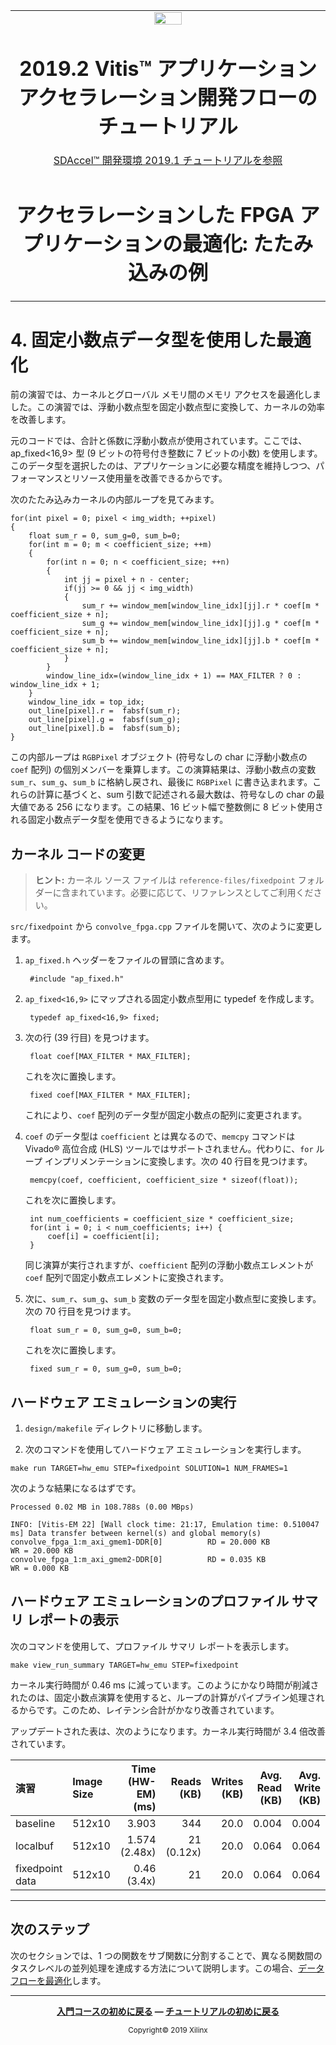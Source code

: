 <table>
 <tr>
   <td align="center"><img src="https://japan.xilinx.com/content/dam/xilinx/imgs/press/media-kits/corporate/xilinx-logo.png" width="30%"/><h1>2019.2 Vitis™ アプリケーション アクセラレーション開発フローのチュートリアル</h1><a href="https://github.com/Xilinx/SDAccel-Tutorials/branches/all">SDAccel™ 開発環境 2019.1 チュートリアルを参照</a></td>
 </tr>
 <tr>
 <td align="center"><h1>アクセラレーションした FPGA アプリケーションの最適化: たたみ込みの例</td>
 </tr>
</table>

# 4\. 固定小数点データ型を使用した最適化

前の演習では、カーネルとグローバル メモリ間のメモリ アクセスを最適化しました。この演習では、浮動小数点型を固定小数点型に変換して、カーネルの効率を改善します。

元のコードでは、合計と係数に浮動小数点が使用されています。ここでは、ap\_fixed\<16,9> 型 (9 ビットの符号付き整数に 7 ビットの小数) を使用します。このデータ型を選択したのは、アプリケーションに必要な精度を維持しつつ、パフォーマンスとリソース使用量を改善できるからです。

次のたたみ込みカーネルの内部ループを見てみます。

    for(int pixel = 0; pixel < img_width; ++pixel)
    {
        float sum_r = 0, sum_g=0, sum_b=0;
        for(int m = 0; m < coefficient_size; ++m)
        {
            for(int n = 0; n < coefficient_size; ++n)
            {
                int jj = pixel + n - center;
                if(jj >= 0 && jj < img_width)
                {
                    sum_r += window_mem[window_line_idx][jj].r * coef[m * coefficient_size + n];
                    sum_g += window_mem[window_line_idx][jj].g * coef[m * coefficient_size + n];
                    sum_b += window_mem[window_line_idx][jj].b * coef[m * coefficient_size + n];
                }
            }
            window_line_idx=(window_line_idx + 1) == MAX_FILTER ? 0 : window_line_idx + 1;
        }
        window_line_idx = top_idx;
        out_line[pixel].r =  fabsf(sum_r);
        out_line[pixel].g =  fabsf(sum_g);
        out_line[pixel].b =  fabsf(sum_b);
    }

この内部ループは `RGBPixel` オブジェクト (符号なしの char に浮動小数点の `coef` 配列) の個別メンバーを乗算します。この演算結果は、浮動小数点の変数 `sum_r`、`sum_g`、`sum_b` に格納し戻され、最後に `RGBPixel` に書き込まれます。これらの計算に基づくと、sum 引数で記述される最大数は、符号なしの char の最大値である 256 になります。この結果、16 ビット幅で整数側に 8 ビット使用される固定小数点データ型を使用できるようになります。

## カーネル コードの変更

> **ヒント:** カーネル ソース ファイルは `reference-files/fixedpoint` フォルダーに含まれています。必要に応じて、リファレンスとしてご利用ください。

`src/fixedpoint` から `convolve_fpga.cpp` ファイルを開いて、次のように変更します。

1. `ap_fixed.h` ヘッダーをファイルの冒頭に含めます。

        #include "ap_fixed.h"

2. `ap_fixed<16,9>` にマップされる固定小数点型用に typedef を作成します。

        typedef ap_fixed<16,9> fixed;

3. 次の行 (39 行目) を見つけます。

        float coef[MAX_FILTER * MAX_FILTER];

   これを次に置換します。

        fixed coef[MAX_FILTER * MAX_FILTER];

   これにより、`coef` 配列のデータ型が固定小数点の配列に変更されます。

4. `coef` のデータ型は `coefficient` とは異なるので、`memcpy` コマンドは Vivado® 高位合成 (HLS) ツールではサポートされません。代わりに、`for` ループ インプリメンテーションに変換します。次の 40 行目を見つけます。

        memcpy(coef, coefficient, coefficient_size * sizeof(float));

   これを次に置換します。

        int num_coefficients = coefficient_size * coefficient_size;
        for(int i = 0; i < num_coefficients; i++) {
            coef[i] = coefficient[i];
        }

   同じ演算が実行されますが、`coefficient` 配列の浮動小数点エレメントが `coef` 配列で固定小数点エレメントに変換されます。

5. 次に、`sum_r`、`sum_g`、`sum_b` 変数のデータ型を固定小数点型に変換します。次の 70 行目を見つけます。

        float sum_r = 0, sum_g=0, sum_b=0;

   これを次に置換します。

        fixed sum_r = 0, sum_g=0, sum_b=0;

## ハードウェア エミュレーションの実行

1. `design/makefile` ディレクトリに移動します。

2.  次のコマンドを使用してハードウェア エミュレーションを実行します。

   ```
   make run TARGET=hw_emu STEP=fixedpoint SOLUTION=1 NUM_FRAMES=1
   ```

   次のような結果になるはずです。

   ```
   Processed 0.02 MB in 108.788s (0.00 MBps)

   INFO: [Vitis-EM 22] [Wall clock time: 21:17, Emulation time: 0.510047 ms] Data transfer between kernel(s) and global memory(s)
   convolve_fpga_1:m_axi_gmem1-DDR[0]          RD = 20.000 KB              WR = 20.000 KB
   convolve_fpga_1:m_axi_gmem2-DDR[0]          RD = 0.035 KB               WR = 0.000 KB  
   ```

## ハードウェア エミュレーションのプロファイル サマリ レポートの表示

次のコマンドを使用して、プロファイル サマリ レポートを表示します。

```
make view_run_summary TARGET=hw_emu STEP=fixedpoint
```

カーネル実行時間が 0.46 ms に減っています。このようにかなり時間が削減されたのは、固定小数点演算を使用すると、ループの計算がパイプライン処理されるからです。このため、レイテンシ合計がかなり改善されています。

アップデートされた表は、次のようになります。カーネル実行時間が 3.4 倍改善されています。

| 演習             | Image Size | Time (HW-EM)(ms) | Reads (KB)      | Writes (KB) | Avg. Read (KB) | Avg. Write (KB) | BW (MBps)  |
| :---------------- | :--------- | ---------------: | --------------: | ----------: | -------------: | --------------: | ---------: |
| baseline          |     512x10 | 3.903            | 344             |        20.0 |          0.004 |           0.004 |    5.2     |
| localbuf          |     512x10 | 1.574 (2.48x)    | 21  (0.12x)     |        20.0 |          0.064 |           0.064 |    13      |
| fixedpoint data   |     512x10 | 0.46 (3.4x)      | 21              |        20.0 |          0.064 |           0.064 |    44      |
-----------------------------------------------------------------------------------

[fixedtype_hwemu_profilesummary]: ./images/191_fixedtype_hwemu_pfsummary_new_2.jpg "固定小数点型バージョンのハードウェア エミュレーションのプロファイル サマリ"
## 次のステップ

次のセクションでは、1 つの関数をサブ関数に分割することで、異なる関数間のタスクレベルの並列処理を達成する方法について説明します。この場合、[データフローを最適化](./dataflow.md)します。</br>

<hr/>
<p align="center"><b><a href="../../docs/vitis-getting-started/README.md">入門コースの初めに戻る</a> &mdash; <a href="./README.md">チュートリアルの初めに戻る</a></b></p>
<p align="center"><sup>Copyright&copy; 2019 Xilinx</sup></p>
